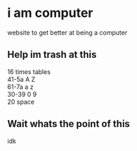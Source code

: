 # i am computer

website to get better at being a computer

## Help im trash at this

16 times tables  
41-5a A Z  
61-7a a z  
30-39 0 9  
20 space  

## Wait whats the point of this

idk